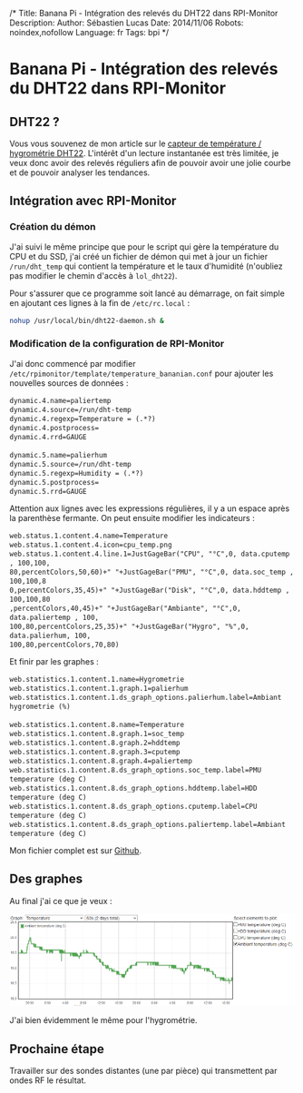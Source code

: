 /*
Title: Banana Pi - Intégration des relevés du DHT22 dans RPI-Monitor
Description: 
Author: Sébastien Lucas
Date: 2014/11/06
Robots: noindex,nofollow
Language: fr
Tags: bpi
*/
# Banana Pi - Intégration des relevés du DHT22 dans RPI-Monitor

## DHT22 ?

Vous vous souvenez de mon article sur le [capteur de température / hygrométrie DHT22](banana-pi-7-DHT22-temperature-hygrometrie). L'intérêt d'un lecture instantanée est très limitée, je veux donc avoir des relevés réguliers afin de pouvoir avoir une jolie courbe et de pouvoir analyser les tendances.

## Intégration avec RPI-Monitor

### Création du démon

J'ai suivi le même principe que pour le script qui gère la température du CPU et du SSD, j'ai créé un fichier de démon qui met à jour un fichier `/run/dht_temp` qui contient la température et le taux d'humidité (n'oubliez pas modifier le chemin d'accès à `lol_dht22`).

Pour s'assurer que ce programme soit lancé au démarrage, on fait simple en ajoutant ces lignes à la fin de `/etc/rc.local` :

```bash
nohup /usr/local/bin/dht22-daemon.sh &
```

### Modification de la configuration de RPI-Monitor

J'ai donc commencé par modifier `/etc/rpimonitor/template/temperature_bananian.conf` pour ajouter les nouvelles sources de données :

```
dynamic.4.name=paliertemp
dynamic.4.source=/run/dht-temp
dynamic.4.regexp=Temperature = (.*?) 
dynamic.4.postprocess=
dynamic.4.rrd=GAUGE

dynamic.5.name=palierhum
dynamic.5.source=/run/dht-temp
dynamic.5.regexp=Humidity = (.*?) 
dynamic.5.postprocess=
dynamic.5.rrd=GAUGE
```

Attention aux lignes avec les expressions régulières, il y a un espace après la parenthèse fermante. On peut ensuite modifier les indicateurs :

```
web.status.1.content.4.name=Temperature
web.status.1.content.4.icon=cpu_temp.png
web.status.1.content.4.line.1=JustGageBar("CPU", "°C",0, data.cputemp , 100,100,
80,percentColors,50,60)+" "+JustGageBar("PMU", "°C",0, data.soc_temp , 100,100,8
0,percentColors,35,45)+" "+JustGageBar("Disk", "°C",0, data.hddtemp , 100,100,80
,percentColors,40,45)+" "+JustGageBar("Ambiante", "°C",0, data.paliertemp , 100,
100,80,percentColors,25,35)+" "+JustGageBar("Hygro", "%",0, data.palierhum, 100,
100,80,percentColors,70,80)
```

Et finir par les graphes :

```
web.statistics.1.content.1.name=Hygrometrie
web.statistics.1.content.1.graph.1=palierhum
web.statistics.1.content.1.ds_graph_options.palierhum.label=Ambiant hygrometrie (%)

web.statistics.1.content.8.name=Temperature
web.statistics.1.content.8.graph.1=soc_temp
web.statistics.1.content.8.graph.2=hddtemp
web.statistics.1.content.8.graph.3=cputemp
web.statistics.1.content.8.graph.4=paliertemp
web.statistics.1.content.8.ds_graph_options.soc_temp.label=PMU temperature (deg C)
web.statistics.1.content.8.ds_graph_options.hddtemp.label=HDD temperature (deg C)
web.statistics.1.content.8.ds_graph_options.cputemp.label=CPU temperature (deg C)
web.statistics.1.content.8.ds_graph_options.paliertemp.label=Ambiant temperature (deg C)
```

Mon fichier complet est sur [Github](https://github.com/seblucas/lol_dht22/blob/master/rpimonitor/temperature_bananian.conf).

## Des graphes

Au final j'ai ce que je veux :

![Graphe](/blog/AmbiantTemperature.png)

J'ai bien évidemment le même pour l'hygrométrie.

## Prochaine étape

Travailler sur des sondes distantes (une par pièce) qui transmettent par ondes RF le résultat.